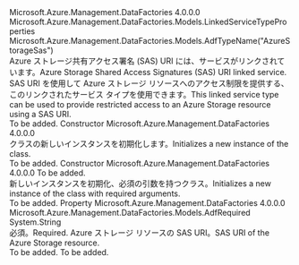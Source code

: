 <Type Name="AzureStorageSasLinkedService" FullName="Microsoft.Azure.Management.DataFactories.Models.AzureStorageSasLinkedService">
  <TypeSignature Language="C#" Value="public class AzureStorageSasLinkedService : Microsoft.Azure.Management.DataFactories.Models.LinkedServiceTypeProperties" />
  <TypeSignature Language="ILAsm" Value=".class public auto ansi beforefieldinit AzureStorageSasLinkedService extends Microsoft.Azure.Management.DataFactories.Models.LinkedServiceTypeProperties" />
  <TypeSignature Language="DocId" Value="T:Microsoft.Azure.Management.DataFactories.Models.AzureStorageSasLinkedService" />
  <TypeSignature Language="VB.NET" Value="Public Class AzureStorageSasLinkedService&#xA;Inherits LinkedServiceTypeProperties" />
  <TypeSignature Language="F#" Value="type AzureStorageSasLinkedService = class&#xA;    inherit LinkedServiceTypeProperties" />
  <AssemblyInfo>
    <AssemblyName>Microsoft.Azure.Management.DataFactories</AssemblyName>
    <AssemblyVersion>4.0.0.0</AssemblyVersion>
  </AssemblyInfo>
  <Base>
    <BaseTypeName>Microsoft.Azure.Management.DataFactories.Models.LinkedServiceTypeProperties</BaseTypeName>
  </Base>
  <Interfaces />
  <Attributes>
    <Attribute>
      <AttributeName>Microsoft.Azure.Management.DataFactories.Models.AdfTypeName("AzureStorageSas")</AttributeName>
    </Attribute>
  </Attributes>
  <Docs>
    <summary>
            <span data-ttu-id="15f9e-101">Azure ストレージ共有アクセス署名 (SAS) URI には、サービスがリンクされています。</span><span class="sxs-lookup"><span data-stu-id="15f9e-101">Azure Storage Shared Access Signatures (SAS) URI linked service.</span></span> <span data-ttu-id="15f9e-102">SAS URI を使用して Azure ストレージ リソースへのアクセス制限を提供する、このリンクされたサービス タイプを使用できます。</span><span class="sxs-lookup"><span data-stu-id="15f9e-102">This linked service type can be used to provide restricted access to an Azure Storage resource using a SAS URI.</span></span>
            </summary>
    <remarks>To be added.</remarks>
  </Docs>
  <Members>
    <Member MemberName=".ctor">
      <MemberSignature Language="C#" Value="public AzureStorageSasLinkedService ();" />
      <MemberSignature Language="ILAsm" Value=".method public hidebysig specialname rtspecialname instance void .ctor() cil managed" />
      <MemberSignature Language="DocId" Value="M:Microsoft.Azure.Management.DataFactories.Models.AzureStorageSasLinkedService.#ctor" />
      <MemberSignature Language="VB.NET" Value="Public Sub New ()" />
      <MemberType>Constructor</MemberType>
      <AssemblyInfo>
        <AssemblyName>Microsoft.Azure.Management.DataFactories</AssemblyName>
        <AssemblyVersion>4.0.0.0</AssemblyVersion>
      </AssemblyInfo>
      <Parameters />
      <Docs>
        <summary>
            <span data-ttu-id="15f9e-103"><see cref="T:Microsoft.Azure.Management.DataFactories.Models.AzureStorageSasLinkedService" /> クラスの新しいインスタンスを初期化します。</span><span class="sxs-lookup"><span data-stu-id="15f9e-103">Initializes a new instance of the <see cref="T:Microsoft.Azure.Management.DataFactories.Models.AzureStorageSasLinkedService" /> class.</span></span>
            </summary>
        <remarks>To be added.</remarks>
      </Docs>
    </Member>
    <Member MemberName=".ctor">
      <MemberSignature Language="C#" Value="public AzureStorageSasLinkedService (string sasUri);" />
      <MemberSignature Language="ILAsm" Value=".method public hidebysig specialname rtspecialname instance void .ctor(string sasUri) cil managed" />
      <MemberSignature Language="DocId" Value="M:Microsoft.Azure.Management.DataFactories.Models.AzureStorageSasLinkedService.#ctor(System.String)" />
      <MemberSignature Language="VB.NET" Value="Public Sub New (sasUri As String)" />
      <MemberSignature Language="F#" Value="new Microsoft.Azure.Management.DataFactories.Models.AzureStorageSasLinkedService : string -&gt; Microsoft.Azure.Management.DataFactories.Models.AzureStorageSasLinkedService" Usage="new Microsoft.Azure.Management.DataFactories.Models.AzureStorageSasLinkedService sasUri" />
      <MemberType>Constructor</MemberType>
      <AssemblyInfo>
        <AssemblyName>Microsoft.Azure.Management.DataFactories</AssemblyName>
        <AssemblyVersion>4.0.0.0</AssemblyVersion>
      </AssemblyInfo>
      <Parameters>
        <Parameter Name="sasUri" Type="System.String" />
      </Parameters>
      <Docs>
        <param name="sasUri">To be added.</param>
        <summary>
            <span data-ttu-id="15f9e-104">新しいインスタンスを初期化、<see cref="T:Microsoft.Azure.Management.DataFactories.Models.AzureStorageSasLinkedService" />必須の引数を持つクラス。</span><span class="sxs-lookup"><span data-stu-id="15f9e-104">Initializes a new instance of the <see cref="T:Microsoft.Azure.Management.DataFactories.Models.AzureStorageSasLinkedService" /> class with required arguments.</span></span>
            </summary>
        <remarks>To be added.</remarks>
      </Docs>
    </Member>
    <Member MemberName="SasUri">
      <MemberSignature Language="C#" Value="public string SasUri { get; set; }" />
      <MemberSignature Language="ILAsm" Value=".property instance string SasUri" />
      <MemberSignature Language="DocId" Value="P:Microsoft.Azure.Management.DataFactories.Models.AzureStorageSasLinkedService.SasUri" />
      <MemberSignature Language="VB.NET" Value="Public Property SasUri As String" />
      <MemberSignature Language="F#" Value="member this.SasUri : string with get, set" Usage="Microsoft.Azure.Management.DataFactories.Models.AzureStorageSasLinkedService.SasUri" />
      <MemberType>Property</MemberType>
      <AssemblyInfo>
        <AssemblyName>Microsoft.Azure.Management.DataFactories</AssemblyName>
        <AssemblyVersion>4.0.0.0</AssemblyVersion>
      </AssemblyInfo>
      <Attributes>
        <Attribute>
          <AttributeName>Microsoft.Azure.Management.DataFactories.Models.AdfRequired</AttributeName>
        </Attribute>
      </Attributes>
      <ReturnValue>
        <ReturnType>System.String</ReturnType>
      </ReturnValue>
      <Docs>
        <summary>
            <span data-ttu-id="15f9e-105">必須。</span><span class="sxs-lookup"><span data-stu-id="15f9e-105">Required.</span></span> <span data-ttu-id="15f9e-106">Azure ストレージ リソースの SAS URI。</span><span class="sxs-lookup"><span data-stu-id="15f9e-106">SAS URI of the Azure Storage resource.</span></span>
            </summary>
        <value>To be added.</value>
        <remarks>To be added.</remarks>
      </Docs>
    </Member>
  </Members>
</Type>